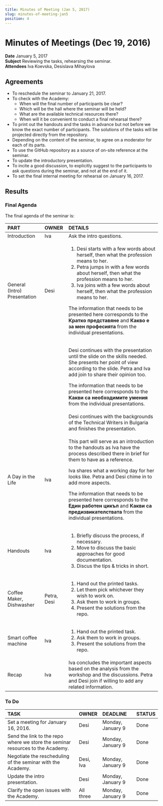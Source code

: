 ```yaml
---
title: Minutes of Meeting (Jan 5, 2017)
slug: minutes-of-meeting-jan5
position: 4
---
```


# Minutes of Meetings (Dec 19, 2016)

**Date** January 5, 2017  
**Subject** Reviewing the tasks, rehearsing the seminar.    
**Attendees** Iva Koevska, Desislava Mihaylova

## Agreements

* To reschedule the seminar to January 21, 2017.
* To check with the Academy:
  * When will the final number of participants be clear?
  * Which will be the hall where the seminar will be held?
  * What are the available technical resources there?
  * When will it be convenient to conduct a final rehearsal there?
* To print out the handouts and the tasks in advance but not before we know the exact number of participants. The solutions of the tasks will be projected directly from the repository.
* Depending on the content of the seminar, to agree on a moderator for each of its parts.
* To use the GitHub repository as a source of on-site reference at the seminar.
* To update the introductory presentation.
* To incite a good discussion, to explicitly suggest to the participants to ask questions during the seminar, and not at the end of it.  
* To set the final internal meeting for rehearsal on January 16, 2017.

## Results

### Final Agenda

The final agenda of the seminar is:

|PART |OWNER |DETAILS
|:---|:---|:---
|Introduction                 |Iva          |Ask the intro questions.
|General (Intro) Presentation |Desi         |<ol><li> Desi starts with a few words about herself, then what the profession means to her.</li> <li>Petra jumps in with a few words about herself, then what the profession means to her.</li> <li>Iva joins with a few words about herself, then what the profession means to her.</li></ol> <p>The information that needs to be presented here corresponds to the **Кратко представяне** and **Какво е за мен професията** from the individual presentations.</p>
|                             |             |<p>Desi continues with the presentation until the slide on the skills needed. She presents her point of view according to the slide. Petra and Iva add join to share their opinion too.</p> <p>The information that needs to be presented here corresponds to the **Какви са необходимите умения** from the individual presentations.</p>
|                             |             |Desi continues with the backgrounds of the Technical Writers in Bulgaria and finishes the presentation.
|A Day in the Life            |Iva          |<p>This part will serve as an introduction to the handouts as Iva have the process described there in brief for them to have as a reference.</p> <p>Iva shares what a working day for her looks like. Petra and Desi chime in to add more aspects.</p> <p>The information that needs to be presented here corresponds to the **Един работен цикъл** and **Какви са предизвикателствата** from the individual presentations.</p>
|Handouts                     |Iva          |<ol><li>Briefly discuss the process, if necessary.</li> <li>Move to discuss the basic approaches for good documentation.</li> <li>Discus the tips & tricks in short.</li></ol>
|Coffee Maker, Dishwasher     |Petra, Desi  |<ol><li>Hand out the printed tasks.</li> <li>Let them pick whichever they wish to work on.</li> <li>Ask them to work in groups.</li> <li>Present the solutions from the repo.</li></ol>
|Smart coffee machine         |Iva          |<ol><li>Hand out the printed task.</li> <li>Ask them to work in groups.</li> <li>Present the solutions from the repo.</li></ol>
|Recap                        |Iva          |Iva concludes the important aspects based on the analysis from the workshop and the discussions. Petra and Desi join if willing to add any related information.  

### To Do

|TASK                                 |OWNER                                            |DEADLINE           |STATUS     |
|:---                                 |:---                                             |:---               |:---       |
|Set a meeting for January 16, 2016.  |Desi                                             |Monday, January 9  |Done       |
|Send the link to the repo where we store the seminar resources to the Academy. |Desi   |Monday, January 9  |Done       |
|Negotiate the rescheduling of the seminar with the Academy.   |Desi, Iva               |Monday, January 9  |Done       |
|Update the intro presentation.       |Desi                                             |Monday, January 9  |Done   |
|Clarify the open issues with the Academy. |All three                                   |Monday, January 9  |Done   |
